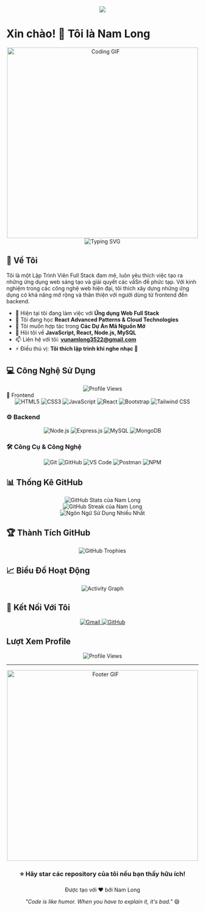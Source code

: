 <div align="center">
  <img src="https://capsule-render.vercel.app/api?type=waving&color=0:667eea,100:764ba2&height=200&section=header&text=Nam%20Long&fontSize=80&fontAlignY=35&desc=Lập%20Trình%20Viên%20Full%20Stack&descAlignY=55&descAlign=center&fontColor=ffffff"/>
</div>

# Xin chào! 👋 Tôi là Nam Long

<div align="center">
  <img src="https://nextshark.b-cdn.net/wp-content/uploads/2018/01/005.gif?width=1024&auto_optimize=medium&quality=85" alt="Coding GIF" width="500"/>
</div>

<div align="center">
  <img src="https://readme-typing-svg.herokuapp.com?font=Fira+Code&pause=1000&color=36BCF7&center=true&vCenter=true&width=600&lines=Full+Stack+Developer+🚀;Lập+Trình+Viên+Toàn+Diện;Luôn+Học+Hỏi+Công+Nghệ+Mới+📚;Yêu+Thích+Xây+Dựng+Ứng+Dụng+Web+💻" alt="Typing SVG" />
</div>

## 🚀 Về Tôi

Tôi là một Lập Trình Viên Full Stack đam mê, luôn yêu thích việc tạo ra những ứng dụng web sáng tạo và giải quyết các vấSn đề phức tạp. Với kinh nghiệm trong các công nghệ web hiện đại, tôi thích xây dựng những ứng dụng có khả năng mở rộng và thân thiện với người dùng từ frontend đến backend.

- 🔭 Hiện tại tôi đang làm việc với **Ứng dụng Web Full Stack**
- 🌱 Tôi đang học **React Advanced Patterns & Cloud Technologies**
- 👯 Tôi muốn hợp tác trong **Các Dự Án Mã Nguồn Mở**
- 💬 Hỏi tôi về **JavaScript, React, Node.js, MySQL**
- 📫 Liên hệ với tôi: **vunamlong3522@gmail.com**
- ⚡ Điều thú vị: **Tôi thích lập trình khi nghe nhạc 🎵**

## 💻 Công Nghệ Sử Dụng
<div align="center">
  <img src="https://chrisdermody.com/content/images/2017/12/coding.gif" alt="Profile Views" />
</div>
 🎨 Frontend
<div align="center">
  <img src="https://img.shields.io/badge/HTML5-E34F26?style=for-the-badge&logo=html5&logoColor=white" alt="HTML5" />
  <img src="https://img.shields.io/badge/CSS3-1572B6?style=for-the-badge&logo=css3&logoColor=white" alt="CSS3" />
  <img src="https://img.shields.io/badge/JavaScript-F7DF1E?style=for-the-badge&logo=javascript&logoColor=black" alt="JavaScript" />
  <img src="https://img.shields.io/badge/React-20232A?style=for-the-badge&logo=react&logoColor=61DAFB" alt="React" />
  <img src="https://img.shields.io/badge/Bootstrap-563D7C?style=for-the-badge&logo=bootstrap&logoColor=white" alt="Bootstrap" />
  <img src="https://img.shields.io/badge/Tailwind_CSS-38B2AC?style=for-the-badge&logo=tailwind-css&logoColor=white" alt="Tailwind CSS" />
</div>

### ⚙️ Backend
<div align="center">
  <img src="https://img.shields.io/badge/Node.js-43853D?style=for-the-badge&logo=node.js&logoColor=white" alt="Node.js" />
  <img src="https://img.shields.io/badge/Express.js-404D59?style=for-the-badge&logo=express&logoColor=white" alt="Express.js" />
  <img src="https://img.shields.io/badge/MySQL-00000F?style=for-the-badge&logo=mysql&logoColor=white" alt="MySQL" />
  <img src="https://img.shields.io/badge/MongoDB-4EA94B?style=for-the-badge&logo=mongodb&logoColor=white" alt="MongoDB" />
</div>

### 🛠️ Công Cụ & Công Nghệ
<div align="center">
  <img src="https://img.shields.io/badge/Git-F05032?style=for-the-badge&logo=git&logoColor=white" alt="Git" />
  <img src="https://img.shields.io/badge/GitHub-100000?style=for-the-badge&logo=github&logoColor=white" alt="GitHub" />
  <img src="https://img.shields.io/badge/VS_Code-0078D4?style=for-the-badge&logo=visual%20studio%20code&logoColor=white" alt="VS Code" />
  <img src="https://img.shields.io/badge/Postman-FF6C37?style=for-the-badge&logo=postman&logoColor=white" alt="Postman" />
  <img src="https://img.shields.io/badge/npm-CB3837?style=for-the-badge&logo=npm&logoColor=white" alt="NPM" />
</div>

## 📊 Thống Kê GitHub

<div align="center">
  <img src="https://github-readme-stats.vercel.app/api?username=namlomg&show_icons=true&theme=tokyonight&hide_border=true&include_all_commits=true&count_private=true" alt="GitHub Stats của Nam Long" />
</div>

<div align="center">
  <img src="https://github-readme-streak-stats.herokuapp.com/?user=namlomg&theme=tokyonight&hide_border=true" alt="GitHub Streak của Nam Long" />
</div>

<div align="center">
  <img src="https://github-readme-stats.vercel.app/api/top-langs/?username=namlomg&layout=compact&theme=tokyonight&hide_border=true" alt="Ngôn Ngữ Sử Dụng Nhiều Nhất" />
</div>

## 🏆 Thành Tích GitHub
<div align="center">
  <img src="https://github-profile-trophy.vercel.app/?username=namlomg&theme=tokyonight&no-frame=true&no-bg=false&margin-w=4&column=7" alt="GitHub Trophies" />
</div>




## 📈 Biểu Đồ Hoạt Động
<div align="center">
  <img src="https://github-readme-activity-graph.vercel.app/graph?username=namlomg&theme=tokyo-night&hide_border=true" alt="Activity Graph" />
</div>

## 🤝 Kết Nối Với Tôi

<div align="center">
  <a href="mailto:vunamlong3522@gmail.com">
    <img src="https://img.shields.io/badge/Gmail-D14836?style=for-the-badge&logo=gmail&logoColor=white" alt="Gmail" />
  </a>
  <a href="https://github.com/namlomg">
    <img src="https://img.shields.io/badge/GitHub-100000?style=for-the-badge&logo=github&logoColor=white" alt="GitHub" />
  </a>
</div>



## Lượt Xem Profile
<div align="center">
  <img src="https://komarev.com/ghpvc/?username=namlomg&color=brightgreen&style=flag&label=Lượt%20xem%20profile&color=0e75b6&style=flat" alt="Profile Views" />
</div>

---

<div align="center">
  <img src="https://nextshark.b-cdn.net/wp-content/uploads/2018/01/007.gif?width=1024&auto_optimize=medium&quality=85" alt="Footer GIF" width="500"/>
</div>

<div align="center">
  <h3>⭐ Hãy star các repository của tôi nếu bạn thấy hữu ích!</h3>
  <p>Được tạo với ❤️ bởi Nam Long</p>
  <p><em>"Code is like humor. When you have to explain it, it's bad."</em> 😄</p>
</div>
